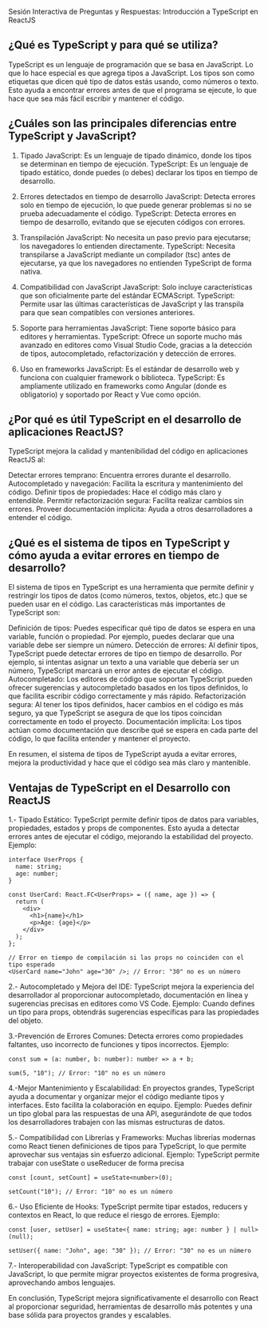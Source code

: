Sesión Interactiva de Preguntas y Respuestas: Introducción a TypeScript en ReactJS
## ¿Qué es TypeScript y para qué se utiliza?
TypeScript es un lenguaje de programación que se basa en JavaScript. Lo que lo hace especial es que agrega tipos a JavaScript.
Los tipos son como etiquetas que dicen qué tipo de datos estás usando, como números o texto. Esto ayuda a encontrar errores antes de que el programa se ejecute, lo que hace que sea más fácil escribir y mantener el código.

## ¿Cuáles son las principales diferencias entre TypeScript y JavaScript?

1. Tipado
JavaScript: Es un lenguaje de tipado dinámico, donde los tipos se determinan en tiempo de ejecución.
TypeScript: Es un lenguaje de tipado estático, donde puedes (o debes) declarar los tipos en tiempo de desarrollo.

2. Errores detectados en tiempo de desarrollo
JavaScript: Detecta errores solo en tiempo de ejecución, lo que puede generar problemas si no se prueba adecuadamente el código.
TypeScript: Detecta errores en tiempo de desarrollo, evitando que se ejecuten códigos con errores.

3. Transpilación
JavaScript: No necesita un paso previo para ejecutarse; los navegadores lo entienden directamente.
TypeScript: Necesita transpilarse a JavaScript mediante un compilador (tsc) antes de ejecutarse, ya que los navegadores no entienden TypeScript de forma nativa.

4. Compatibilidad con JavaScript
JavaScript: Solo incluye características que son oficialmente parte del estándar ECMAScript.
TypeScript: Permite usar las últimas características de JavaScript y las transpila para que sean compatibles con versiones anteriores.

5. Soporte para herramientas
JavaScript: Tiene soporte básico para editores y herramientas.
TypeScript: Ofrece un soporte mucho más avanzado en editores como Visual Studio Code, gracias a la detección de tipos, autocompletado, refactorización y detección de errores.

6. Uso en frameworks
JavaScript: Es el estándar de desarrollo web y funciona con cualquier framework o biblioteca.
TypeScript: Es ampliamente utilizado en frameworks como Angular (donde es obligatorio) y soportado por React y Vue como opción.

## ¿Por qué es útil TypeScript en el desarrollo de aplicaciones ReactJS?

TypeScript mejora la calidad y mantenibilidad del código en aplicaciones ReactJS al:

Detectar errores temprano: Encuentra errores durante el desarrollo.
Autocompletado y navegación: Facilita la escritura y mantenimiento del código.
Definir tipos de propiedades: Hace el código más claro y entendible.
Permitir refactorización segura: Facilita realizar cambios sin errores.
Proveer documentación implícita: Ayuda a otros desarrolladores a entender el código.

## ¿Qué es el sistema de tipos en TypeScript y cómo ayuda a evitar errores en tiempo de desarrollo?

El sistema de tipos en TypeScript es una herramienta que permite definir y restringir los tipos de datos (como números, textos, objetos, etc.) que se pueden usar en el código. Las características más importantes de TypeScript son:

Definición de tipos: Puedes especificar qué tipo de datos se espera en una variable, función o propiedad. Por ejemplo, puedes declarar que una variable debe ser siempre un número.
Detección de errores: Al definir tipos, TypeScript puede detectar errores de tipo en tiempo de desarrollo. Por ejemplo, si intentas asignar un texto a una variable que debería ser un número, TypeScript marcará un error antes de ejecutar el código.
Autocompletado: Los editores de código que soportan TypeScript pueden ofrecer sugerencias y autocompletado basados en los tipos definidos, lo que facilita escribir código correctamente y más rápido.
Refactorización segura: Al tener los tipos definidos, hacer cambios en el código es más seguro, ya que TypeScript se asegura de que los tipos coincidan correctamente en todo el proyecto.
Documentación implícita: Los tipos actúan como documentación que describe qué se espera en cada parte del código, lo que facilita entender y mantener el proyecto.

En resumen, el sistema de tipos de TypeScript ayuda a evitar errores, mejora la productividad y hace que el código sea más claro y mantenible.

## Ventajas de TypeScript en el Desarrollo con ReactJS
1.- Tipado Estático: 
TypeScript permite definir tipos de datos para variables, propiedades, estados y props de componentes. Esto ayuda a detectar errores antes de ejecutar el código, mejorando la estabilidad del proyecto.
Ejemplo:
```
interface UserProps {
  name: string;
  age: number;
}

const UserCard: React.FC<UserProps> = ({ name, age }) => {
  return (
    <div>
      <h1>{name}</h1>
      <p>Age: {age}</p>
    </div>
  );
};

// Error en tiempo de compilación si las props no coinciden con el tipo esperado
<UserCard name="John" age="30" />; // Error: "30" no es un número

```
2.- Autocompletado y Mejora del IDE:
TypeScript mejora la experiencia del desarrollador al proporcionar autocompletado, documentación en línea y sugerencias precisas en editores como VS Code.
Ejemplo: Cuando defines un tipo para props, obtendrás sugerencias específicas para las propiedades del objeto.

3.-Prevención de Errores Comunes:
Detecta errores como propiedades faltantes, uso incorrecto de funciones y tipos incorrectos.
Ejemplo:
```
const sum = (a: number, b: number): number => a + b;

sum(5, "10"); // Error: "10" no es un número

```
4.-Mejor Mantenimiento y Escalabilidad:
En proyectos grandes, TypeScript ayuda a documentar y organizar mejor el código mediante tipos y interfaces. Esto facilita la colaboración en equipo.
Ejemplo: Puedes definir un tipo global para las respuestas de una API, asegurándote de que todos los desarrolladores trabajen con las mismas estructuras de datos.

5.- Compatibilidad con Librerías y Frameworks:
Muchas librerías modernas como React tienen definiciones de tipos para TypeScript, lo que permite aprovechar sus ventajas sin esfuerzo adicional.
Ejemplo: TypeScript permite trabajar con useState o useReducer de forma precisa
```
const [count, setCount] = useState<number>(0);

setCount("10"); // Error: "10" no es un número

```
6.- Uso Eficiente de Hooks:
TypeScript permite tipar estados, reducers y contextos en React, lo que reduce el riesgo de errores.
Ejemplo:
```
const [user, setUser] = useState<{ name: string; age: number } | null>(null);

setUser({ name: "John", age: "30" }); // Error: "30" no es un número

```

7.- Interoperabilidad con JavaScript:
TypeScript es compatible con JavaScript, lo que permite migrar proyectos existentes de forma progresiva, aprovechando ambos lenguajes.

En conclusión, TypeScript mejora significativamente el desarrollo con React al proporcionar seguridad, herramientas de desarrollo más potentes y una base sólida para proyectos grandes y escalables.


